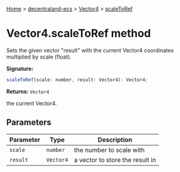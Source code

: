 [Home](./index) &gt; [decentraland-ecs](./decentraland-ecs.md) &gt; [Vector4](./decentraland-ecs.vector4.md) &gt; [scaleToRef](./decentraland-ecs.vector4.scaletoref.md)

# Vector4.scaleToRef method

Sets the given vector "result" with the current Vector4 coordinates multiplied by scale (float).

**Signature:**
```javascript
scaleToRef(scale: number, result: Vector4): Vector4;
```
**Returns:** `Vector4`

the current Vector4.

## Parameters

|  Parameter | Type | Description |
|  --- | --- | --- |
|  `scale` | `number` | the number to scale with |
|  `result` | `Vector4` | a vector to store the result in |

